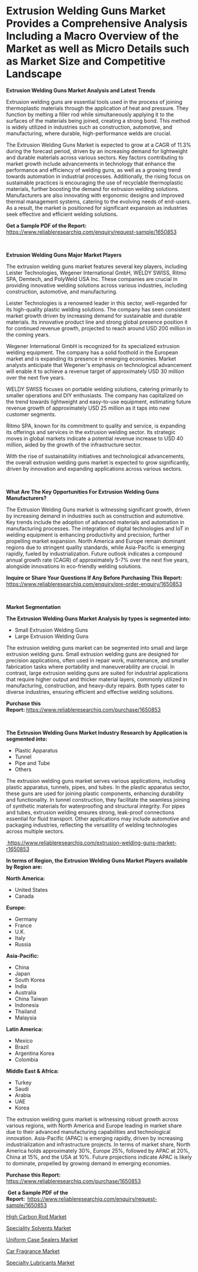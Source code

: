 <p><h1>Extrusion Welding Guns Market Provides a Comprehensive Analysis Including a Macro Overview of the Market as well as Micro Details such as Market Size and Competitive Landscape</h1></p><p><strong>Extrusion Welding Guns Market Analysis and Latest Trends</strong></p>
<p><p>Extrusion welding guns are essential tools used in the process of joining thermoplastic materials through the application of heat and pressure. They function by melting a filler rod while simultaneously applying it to the surfaces of the materials being joined, creating a strong bond. This method is widely utilized in industries such as construction, automotive, and manufacturing, where durable, high-performance welds are crucial.</p><p>The Extrusion Welding Guns Market is expected to grow at a CAGR of 11.3% during the forecast period, driven by an increasing demand for lightweight and durable materials across various sectors. Key factors contributing to market growth include advancements in technology that enhance the performance and efficiency of welding guns, as well as a growing trend towards automation in industrial processes. Additionally, the rising focus on sustainable practices is encouraging the use of recyclable thermoplastic materials, further boosting the demand for extrusion welding solutions. Manufacturers are also innovating with ergonomic designs and improved thermal management systems, catering to the evolving needs of end-users. As a result, the market is positioned for significant expansion as industries seek effective and efficient welding solutions.</p></p>
<p><strong>Get a Sample PDF of the Report:&nbsp;</strong> <a href="https://www.reliableresearchiq.com/enquiry/request-sample/1650853?utm_campaign=1137&utm_medium=2&utm_source=Github&utm_content=ia&utm_term=26092024&utm_id=extrusion-welding-guns">https://www.reliableresearchiq.com/enquiry/request-sample/1650853</a></p>
<p>&nbsp;</p>
<p><strong>Extrusion Welding Guns Major Market Players</strong></p>
<p><p>The extrusion welding guns market features several key players, including Leister Technologies, Wegener International GmbH, WELDY SWISS, Ritmo SPA, Demtech, and PolyWeld USA Inc. These companies are crucial in providing innovative welding solutions across various industries, including construction, automotive, and manufacturing.</p><p>Leister Technologies is a renowned leader in this sector, well-regarded for its high-quality plastic welding solutions. The company has seen consistent market growth driven by increasing demand for sustainable and durable materials. Its innovative product line and strong global presence position it for continued revenue growth, projected to reach around USD 200 million in the coming years.</p><p>Wegener International GmbH is recognized for its specialized extrusion welding equipment. The company has a solid foothold in the European market and is expanding its presence in emerging economies. Market analysts anticipate that Wegener's emphasis on technological advancement will enable it to achieve a revenue target of approximately USD 30 million over the next five years.</p><p>WELDY SWISS focuses on portable welding solutions, catering primarily to smaller operations and DIY enthusiasts. The company has capitalized on the trend towards lightweight and easy-to-use equipment, estimating future revenue growth of approximately USD 25 million as it taps into new customer segments.</p><p>Ritmo SPA, known for its commitment to quality and service, is expanding its offerings and services in the extrusion welding sector. Its strategic moves in global markets indicate a potential revenue increase to USD 40 million, aided by the growth of the infrastructure sector.</p><p>With the rise of sustainability initiatives and technological advancements, the overall extrusion welding guns market is expected to grow significantly, driven by innovation and expanding applications across various sectors.</p></p>
<p>&nbsp;</p>
<p><strong>What Are The Key Opportunities For Extrusion Welding Guns Manufacturers?</strong></p>
<p><p>The Extrusion Welding Guns market is witnessing significant growth, driven by increasing demand in industries such as construction and automotive. Key trends include the adoption of advanced materials and automation in manufacturing processes. The integration of digital technologies and IoT in welding equipment is enhancing productivity and precision, further propelling market expansion. North America and Europe remain dominant regions due to stringent quality standards, while Asia-Pacific is emerging rapidly, fueled by industrialization. Future outlook indicates a compound annual growth rate (CAGR) of approximately 5-7% over the next five years, alongside innovations in eco-friendly welding solutions.</p></p>
<p><strong>Inquire or Share Your Questions If Any Before Purchasing This Report:</strong> <a href="https://www.reliableresearchiq.com/enquiry/pre-order-enquiry/1650853?utm_campaign=1137&utm_medium=2&utm_source=Github&utm_content=ia&utm_term=26092024&utm_id=extrusion-welding-guns">https://www.reliableresearchiq.com/enquiry/pre-order-enquiry/1650853</a></p>
<p>&nbsp;</p>
<p><strong>Market Segmentation</strong></p>
<p><strong>The Extrusion Welding Guns Market Analysis by types is segmented into:</strong></p>
<p><ul><li>Small Extrusion Welding Guns</li><li>Large Extrusion Welding Guns</li></ul></p>
<p><p>The extrusion welding guns market can be segmented into small and large extrusion welding guns. Small extrusion welding guns are designed for precision applications, often used in repair work, maintenance, and smaller fabrication tasks where portability and maneuverability are crucial. In contrast, large extrusion welding guns are suited for industrial applications that require higher output and thicker material layers, commonly utilized in manufacturing, construction, and heavy-duty repairs. Both types cater to diverse industries, ensuring efficient and effective welding solutions.</p></p>
<p><strong>Purchase this Report:&nbsp;</strong><a href="https://www.reliableresearchiq.com/purchase/1650853?utm_campaign=1137&utm_medium=2&utm_source=Github&utm_content=ia&utm_term=26092024&utm_id=extrusion-welding-guns">https://www.reliableresearchiq.com/purchase/1650853</a></p>
<p>&nbsp;</p>
<p><strong>The Extrusion Welding Guns Market Industry Research by Application is segmented into:</strong></p>
<p><ul><li>Plastic Apparatus</li><li>Tunnel</li><li>Pipe and Tube</li><li>Others</li></ul></p>
<p><p>The extrusion welding guns market serves various applications, including plastic apparatus, tunnels, pipes, and tubes. In the plastic apparatus sector, these guns are used for joining plastic components, enhancing durability and functionality. In tunnel construction, they facilitate the seamless joining of synthetic materials for waterproofing and structural integrity. For pipes and tubes, extrusion welding ensures strong, leak-proof connections essential for fluid transport. Other applications may include automotive and packaging industries, reflecting the versatility of welding technologies across multiple sectors.</p></p>
<p><a href="https://www.reliableresearchiq.com/extrusion-welding-guns-market-r1650853?utm_campaign=1137&utm_medium=2&utm_source=Github&utm_content=ia&utm_term=26092024&utm_id=extrusion-welding-guns">&nbsp;https://www.reliableresearchiq.com/extrusion-welding-guns-market-r1650853</a></p>
<p><strong>In terms of Region, the Extrusion Welding Guns Market Players available by Region are:</strong></p>
<p>
    <p> <strong> North America: </strong>
        <ul>
            <li>United States</li>
            <li>Canada</li>
        </ul>
        </p> 
    <p> <strong> Europe: </strong>
        <ul>
            <li>Germany</li>
            <li>France</li>
            <li>U.K.</li>
            <li>Italy</li>
            <li>Russia</li>
        </ul>
        </p> 
    <p> <strong> Asia-Pacific: </strong>
        <ul>
            <li>China</li>
            <li>Japan</li>
            <li>South Korea</li>
            <li>India</li>
            <li>Australia</li>
            <li>China Taiwan</li>
            <li>Indonesia</li>
            <li>Thailand</li>
            <li>Malaysia</li>
        </ul>
        </p> 
    <p> <strong> Latin America: </strong>
        <ul>
            <li>Mexico</li>
            <li>Brazil</li>
            <li>Argentina Korea</li>
            <li>Colombia</li>
        </ul>
        </p> 
    <p> <strong> Middle East & Africa: </strong>
        <ul>
            <li>Turkey</li>
            <li>Saudi</li>
            <li>Arabia</li>
            <li>UAE</li>
            <li>Korea</li>
        </ul>
    </p>
    </p>
<p><p>The extrusion welding guns market is witnessing robust growth across various regions, with North America and Europe leading in market share due to their advanced manufacturing capabilities and technological innovation. Asia-Pacific (APAC) is emerging rapidly, driven by increasing industrialization and infrastructure projects. In terms of market share, North America holds approximately 30%, Europe 25%, followed by APAC at 20%, China at 15%, and the USA at 10%. Future projections indicate APAC is likely to dominate, propelled by growing demand in emerging economies.</p></p>
<p><strong>Purchase this Report: </strong><a href="https://www.reliableresearchiq.com/purchase/1650853?utm_campaign=1137&utm_medium=2&utm_source=Github&utm_content=ia&utm_term=26092024&utm_id=extrusion-welding-guns">https://www.reliableresearchiq.com/purchase/1650853</a></p>
<p>&nbsp;<strong>Get a Sample PDF of the Report:&nbsp;&nbsp;</strong><a href="https://www.reliableresearchiq.com/enquiry/request-sample/1650853?utm_campaign=1137&utm_medium=2&utm_source=Github&utm_content=ia&utm_term=26092024&utm_id=extrusion-welding-guns">https://www.reliableresearchiq.com/enquiry/request-sample/1650853</a></p>
<p><strong></strong></p>
<p><p><a href="https://issuu.com/reportprime-2/docs/high-carbon-rod-market-size-2030.pp_50f18ecc94ae46?utm_campaign=1137&utm_medium=2&utm_source=Github&utm_content=ia&utm_term=26092024&utm_id=extrusion-welding-guns">High Carbon Rod Market</a></p><p><a href="https://www.linkedin.com/pulse/speciality-solvents-market-size-share-analysis-growth-9sbae?utm_campaign=1137&utm_medium=2&utm_source=Github&utm_content=ia&utm_term=26092024&utm_id=extrusion-welding-guns">Speciality Solvents Market</a></p><p><a href="https://github.com/Greiszane475/Market-Research-Report-List-1/blob/main/uniform-case-sealers-market.md?utm_campaign=1137&utm_medium=2&utm_source=Github&utm_content=ia&utm_term=26092024&utm_id=extrusion-welding-guns">Uniform Case Sealers Market</a></p><p><a href="https://issuu.com/reportprime-2/docs/car-fragrance-market-size-2030.pptx_e1851d20276594?utm_campaign=1137&utm_medium=2&utm_source=Github&utm_content=ia&utm_term=26092024&utm_id=extrusion-welding-guns">Car Fragrance Market</a></p><p><a href="https://www.linkedin.com/pulse/specialty-lubricants-market-size-share-competitive-landscape-ouswe?utm_campaign=1137&utm_medium=2&utm_source=Github&utm_content=ia&utm_term=26092024&utm_id=extrusion-welding-guns">Specialty Lubricants Market</a></p></p>